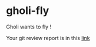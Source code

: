 # gholi-fly
Gholi wants to fly !

Your git review report is in this [link](https://docs.google.com/spreadsheets/d/1pryXqBvgUS62uSXqkIKyZ8glxXw0aTNiWEr80CuZsbk/edit?usp=sharing)
